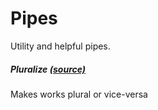 Pipes
=====

Utility and helpful pipes.

##### Pluralize [(source)](https://github.com/bullhorn/novo-elements/tree/master/projects/novo-examples/src/pipes/plural)

Makes works plural or vice\-versa

<code-example example="pluralize"></code-example>
